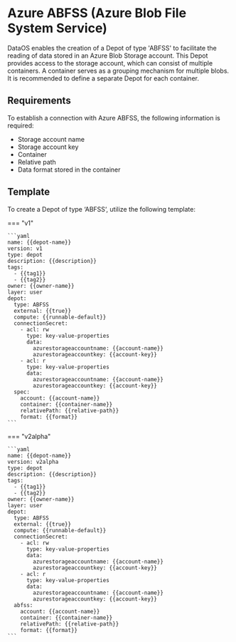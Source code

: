 # Azure ABFSS (Azure Blob File System Service)

DataOS enables the creation of a Depot of type 'ABFSS' to facilitate the reading of data stored in an Azure Blob Storage account. This Depot provides access to the storage account, which can consist of multiple containers. A container serves as a grouping mechanism for multiple blobs. It is recommended to define a separate Depot for each container.

## Requirements

To establish a connection with Azure ABFSS, the following information is required:

- Storage account name
- Storage account key
- Container
- Relative path
- Data format stored in the container

## Template

To create a Depot of type ‘ABFSS‘, utilize the following template:

=== "v1"

    ```yaml
    name: {{depot-name}}
    version: v1
    type: depot
    description: {{description}}
    tags:
      - {{tag1}}
      - {{tag2}}
    owner: {{owner-name}}
    layer: user
    depot:
      type: ABFSS                                       
      external: {{true}}
      compute: {{runnable-default}}
      connectionSecret:                                 
        - acl: rw
          type: key-value-properties
          data:
            azurestorageaccountname: {{account-name}}
            azurestorageaccountkey: {{account-key}}
        - acl: r
          type: key-value-properties
          data:
            azurestorageaccountname: {{account-name}}
            azurestorageaccountkey: {{account-key}}
      spec:                                             
        account: {{account-name}}
        container: {{container-name}}
        relativePath: {{relative-path}}
        format: {{format}}
    ```
=== "v2alpha"

    ```yaml
    name: {{depot-name}}
    version: v2alpha
    type: depot
    description: {{description}}
    tags:
      - {{tag1}}
      - {{tag2}}
    owner: {{owner-name}}
    layer: user
    depot:
      type: ABFSS                                       
      external: {{true}}
      compute: {{runnable-default}}
      connectionSecret:                                 
        - acl: rw
          type: key-value-properties
          data:
            azurestorageaccountname: {{account-name}}
            azurestorageaccountkey: {{account-key}}
        - acl: r
          type: key-value-properties
          data:
            azurestorageaccountname: {{account-name}}
            azurestorageaccountkey: {{account-key}}
      abfss:                                             
        account: {{account-name}}
        container: {{container-name}}
        relativePath: {{relative-path}}
        format: {{format}}
    ```